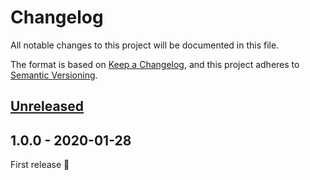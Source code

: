 # Changelog
All notable changes to this project will be documented in this file.

The format is based on [Keep a Changelog](https://keepachangelog.com/en/1.0.0/),
and this project adheres to [Semantic Versioning](https://semver.org/spec/v2.0.0.html).

## [Unreleased]

## 1.0.0 - 2020-01-28

First release 🎉

[Unreleased]: https://github.com/umanit/document-generator-bundle/compare/1.0.0...master
